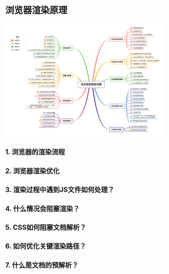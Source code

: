 # 浏览器渲染原理
![大纲](./source/browser.png)

## 1. 浏览器的渲染流程



## 2. 浏览器渲染优化



## 3. 渲染过程中遇到JS文件如何处理？



## 4. 什么情况会阻塞渲染？



## 5. CSS如何阻塞文档解析？



## 6. 如何优化关键渲染路径？



## 7. 什么是文档的预解析？



